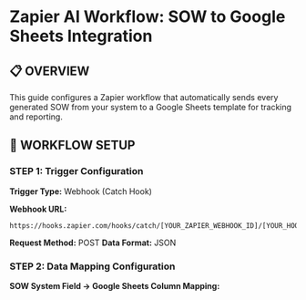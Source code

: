 # Zapier AI Workflow: SOW to Google Sheets Integration

## 📋 OVERVIEW
This guide configures a Zapier workflow that automatically sends every generated SOW from your system to a Google Sheets template for tracking and reporting.

## 🔧 WORKFLOW SETUP

### **STEP 1: Trigger Configuration**
**Trigger Type:** Webhook (Catch Hook)

**Webhook URL:** 
```
https://hooks.zapier.com/hooks/catch/[YOUR_ZAPIER_WEBHOOK_ID]/[YOUR_HOOK_ID]
```

**Request Method:** POST
**Data Format:** JSON

### **STEP 2: Data Mapping Configuration**

**SOW System Field → Google Sheets Column Mapping:**

